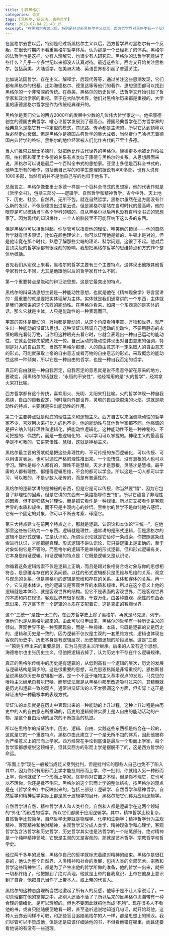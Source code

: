 ```yaml
---
title: 引荐黑格尔
categories: 论文
tags: [黑格尔, 辩证法, 古典哲学]
date: 2023-07-04 21:48:15
excerpt: "在黑格尔去世以后，特别是经过新黑格尔主义以后，西方哲学界对黑格尔有一个反叛，在很长时期内不看重黑格尔哲学体系，认为那是一个已经死了的体系。黑格尔的法哲学也是这样，少有人理解它，也很少有人研究它。黑格尔的法哲学究竟讲了些什么？几乎一个多世纪以来都没人认真对待。最近这些年，西方又开始关注黑格尔，包括英美、大陆哲学。在美洲大陆、英语世界都引起了普遍关注。"
---
```

在黑格尔去世以后，特别是经过新黑格尔主义以后，西方哲学界对黑格尔有一个反叛，在很长时期内不看重黑格尔哲学体系，认为那是一个已经死了的体系。黑格尔的法哲学也是这样，少有人理解它，也很少有人研究它。黑格尔的法哲学究竟讲了些什么？几乎一个多世纪以来都没人认真对待。最近这些年，西方又开始关注黑格尔，包括英美、大陆哲学。在美洲大陆、英语世界都引起了普遍关注。

比如说法国哲学、存在主义、解释学、后现代等等，通过关注这些思潮发现，它们都有黑格尔的根基。比如海德格尔、德里达等等他们的著作、思想里面都可以找到黑格尔的一个非常深的传统。在英美，黑格尔的历史哲学、法哲学又开始引起了哲学家和政治学家的重视。至于在大陆学术界，他们对黑格尔历来都是重视的，大学里的康德黑格尔哲学是作为传统经典课开的。

黑格尔是我们公认的西方2000年的发展中少数的几位伟大哲学家之一。他把康德创立的德国古典哲学、唯心论哲学发展到了最高点。德国经典哲学在西方哲学界的经典意义是指它有一种定型的模式，其思路、传承都是主流的，所以它达到顶峰以后必然走向衰弱。但是黑格尔是德国古典哲学的集大成者，当然费尔巴哈标志着德国古典哲学的终结。黑格尔的地位经常被人们比作古代的亚里士多德。

当人们推崇亚里士多德时，就把他比作古代世界的黑格尔。康德更多地被比作柏拉图，柏拉图和亚里士多德的关系有点类似于康德与黑格尔的关系。从思想层面来说，黑格尔可以说是最后一个百科全书式的思想家。亚里士多德是百科全书式的，他毕生所有的著作，包括他自己写的和学生整理的据说有400多部，也有人说有1000多部，当然有的并不是他自己写的也归于他名下。

总而言之，黑格尔像亚里士多德一样是一个百科全书式的思想家，他的代表作就是《哲学全书》，包括三部分——逻辑学、自然哲学和精神哲学，古今中外、天上地下、历史、社会、自然界，无所不包。就连自然哲学，黑格尔虽然在这方面没有什么新的发现，不像康德提出过星云说，但是黑格尔是站在当时时代的最高峰，他的眼界是可以概括当时各个学科领域的。自从黑格尔以后再也没有百科全书式的思想家了。因为现代的知识爆炸，一个人的脑袋里不可能容纳下这么多的东西。

但是黑格尔可以担当得起，你尽管可以指责他的理论，嘲笑他的错误——他的自然哲学就有很多谬误，比如在颜色理论上，你可以证明他是错的，牛顿才是对的，但是他毕竟在那个时代，熟悉了解那些尖端的理论、科学问题，这很了不起。他对后世顶尖级的哲学家都有很深刻的影响，我想把黑格尔哲学的思维特点和方式作个整体地概括。

首先我们从宏观上来看，黑格尔的哲学主要有三个主要特点。这体现出他跟其他哲学家有什么不同，尤其是他跟他以后的哲学家有什么不同。

第一个重要特点是能动的辩证法思想，这是它最突出的特点。

黑格尔的辩证法思想主要是一种能动性思想，也就是他在《精神现象学》导言里讲的：最重要的就是要把实体理解为主体。实体就是我们通常讲的一个东西，主体就是我们通常讲的这个东西的能动性。在黑格尔看来，如果一个东西真的是实体的话，那么它就是主体，人只是能动性的一种表现而已。

宇宙的实体是能动的，万物都是能动的，从这个角度看待宇宙、万物和世界，就产生出一种能动的辩证法思想。这种辩证法强调自己运动的能动性，不要用静态的永恒的眼光看待万物，当你用这种眼光去看它时，它就会表现出一种自己运动的能动性，它就会使你失望或大吃一惊。自己运动的能动性体现出对自由意志的强调，特别是对人的自由意志，当然在黑格尔那里，人的自由意志不一定采取人的自由意志的形式，可能就采取上帝的自由意志或者万物的自由意志的形式，采取概念的能动性这样一种倾向，所以它是一种自由的哲学，也是一种自我否定的哲学。

真正的自由就是一种自我否定，自我否定的意思就是说不愿意停留在原来的地方，要改变，用黑格尔的话就是，“永恒的不安性”，他经常用的是“火的哲学”，经常拿火来打比喻。

西方哲学都有这个传统，喜欢用火、光明、太阳来打比喻。火的哲学体现一种自我燃烧，自由的自我否定，同时烧向外部世界，灵魂的自由像燃烧的火焰。这就是能动性的特点，主要就是突出能动性的作用。

第二个主要特点就是彻底的理性主义和逻辑主义。西方自古以来强调能动性的哲学家不少，喜欢用火来打比方的也不少，他的能动性与其他哲学家都不同，他强调的是把它纳入纯粹理性和逻辑化，把能动性逻辑化。这种能动性不是一种神秘的、不可把握的、偶然的，而是一些逻辑化的、可以学习可以掌握的。神秘主义的最高哲学是不可教的，它讲究悟性、慧根，这就是神秘主义。

黑格尔最主要的贡献就是把这些非理性的、不可传授的东西逻辑化，可以传授、可以用语言表达、也可以通过严格的理性推出来。一个没悟性、没有慧根的人也可以学习。理性是每个人都有的，理性不是慧根，天才才是慧根，灵感才是慧根。最平庸的人都有理性、都懂得逻辑思维，不会的都可以学会。所以这是一切人都可以学习，可以教的，不是少数人秘传的，而是有普遍性的。

黑格尔的逻辑学讲的是神秘的东西，但是它是可以传授，你当然要“悟”，因为它包含了非理性的因素，但是它讲的东西有一条路指导你去“悟”。所以它蕴含了非理性的因素，但不是归结为非理性，而是把它看作是一种规律。所以它又被看作是客观世界的本质和规律，而不只是主观内心的妙悟。黑格尔的哲学不是单纯地去感悟，它有一个固定的对象，你可以不断去考察、琢磨它。

第三大特点建立在前两个特点之上，那就是逻辑、认识论和本体论“三统一”，在他那里这些被归结为一个东西。逻辑就是理性，通常讲的是形式逻辑，但是黑格尔的逻辑不是形式逻辑，它是认识论。所谓认识论就是它给你一条线索，你按照这条线索进行认识，才能把握真理。形式逻辑不讲认识论，它只要逻辑上是正确的，至于对象如何它是不管的。而黑格尔的逻辑不是单纯的形式逻辑，但和形式逻辑有关，它本身是辩证逻辑。辩证逻辑的特点是：它既是逻辑又是认识论。

你循着这条逻辑线索不仅是逻辑上正确，而且是跟对象相符合或对象与你的思想相符合，是思维与存在的关系问题。以往的形式逻辑都只是思维与思维的关系、观念与观念的关系，但是黑格尔的逻辑是思维和存在的关系、主体和客体的关系。再一个，它又是本体论，他的逻辑又是客观世界的本质和规律，所以在这个意义上他的逻辑就是本体论、就是客观世界的结构。但它不是表面的客观世界，而是客观世界的本质和内在规律。客观世界有很多现象，千变万化，由各种直观、感性的东西表现出来，在这底下有一个逻辑的本质在支配着它，这是真正的客观世界。

这个“三统一”是独一无二的，在西方哲学史上除了黑格尔，再就是马克思、列宁，但他们也是从黑格尔那来的。由此可以引申出来，黑格尔的哲学有一种历史主义的倾向。客观世界不是一种表面现象，而是一种规律、本质，它既是逻辑的又是历史的，逻辑和历史是一致的。因为逻辑不仅仅是主观的一套思维方式，逻辑也体现在客观的历史中，历史本身是有逻辑层次，历史按照逻辑的阶段发展。这是“三统一”原则引申出来的重要原则，它为马克思主义所继承。后来的人没有这个思想，海德格尔也主张历史主义，但他把逻辑去掉了，认为历史中不存在什么逻辑规律。

真正的黑格尔传统中的历史是有逻辑的，从低到高有一个逻辑的层次，历史的发展与逻辑结构是同步的。这是很重要的思想，马克思恩格斯是非常重视的，恩格斯甚至说黑格尔历史与逻辑相一致，是一个不亚于唯物主义基本观点的发现。马克思的唯物主义继承自费尔巴哈，而辩证法就是从黑格尔那里改造吸引过来的，其精髓就是历史和逻辑一致的观点。通常讲辩证法的人不太强调这个方面，但实际上这正是辩证法的一种最根本的表现方式。

辩证法的本质就是在历史中表现出来的一种能动的上升过程，这种上升过程是由历史中的人的自由意志所推动的，历史的逻辑规律实质上是人自由的能动活动的产物，是这个自由活动的层次的不断提高的轨迹。

所以在黑格尔的辩证法中，历史、逻辑、自由、实践这些东西都是结合在一起的，这就是它的一个重要特点。黑格尔由此建立了一个是无所不包的体系，因此他被称为严格意义上的形而上学家。西方经常在争论到底谁是最后一个形而上学家，每个哲学家都想摆脱这顶帽子。但其实西方的形而上学是摆脱不了的，这是西方哲学的命运。

“形而上学”现在一般被当成贬义受到批判，但是批判它的那些人自己也免不了陷入其中，因为你只有用形而上学才能批判形而上学，你一批判，你就陷入另一种形而上学，你也就成了一个形而上学家。除非你对它置之不理，但是你不理它，它也可以不理你，你还是批不倒它。黑格尔的这个形而上学的整体结构，按黑格尔的观点是在《哲学全书》中反映出来的，包括三部分：逻辑学、自然哲学和精神哲学。自然哲学和精神哲学实际上都是属于逻辑学的展开，黑格尔把它们称为应用逻辑学。

自然哲学讲自然，精神哲学讲人和人类社会，自然和人都是逻辑学在这两个领域的“外化”而形成的哲学，所以它们都属于应用逻辑学。其中，精神哲学比较复杂，自然哲学比较简单，自然哲学无非就是物理学、化学和生物学；精神哲学分为主观精神、客观精神和绝对精神，主观哲学又分成人类学、精神现象学和心理学，客观哲学包含法哲学和历史哲学，历史哲学其实也是法哲学的一个结尾部分。绝对精神是一个纯粹精神领域，它既是主观的又是客观的，那就是艺术哲学、宗教哲学和哲学史。

经过两千多年的发展，黑格尔自己的哲学就标志着绝对精神的结束。黑格尔是很狂妄的，他认为整个自然界、人类精神和社会的发展，包括人类的全部艺术、宗教和哲学这些精神生活，都是为了产生出他的哲学所做的准备，他的哲学一出来，就把一切都终结了，他把握到了绝对真理。他就是上帝的自我意识，上帝在他身上意识到了自身，他把自己当作了上帝本人，或上帝的代言人。

黑格尔的这种态度理所当然地激起了所有人的反感，他等于是不让人家说话了。一切真理都在他的掌握之中，那别人还活不活了？所以后来的反黑格尔思潮带有一种合理的情绪化，是可以理解的。但也不要因此就把他当成“死狗”。现在很多人不看他的书，或者只随随便便地看一眼，甚至道听途说地知道几句话，就开始骂他。这种人云亦云同样不可取，和那些盲目追随黑格尔的人一样，都是思想上的懒汉。我们尽管可以不赞成他，但是还是应该仔细读他的书，不但看他错在哪里，而且还要看他说的有没有一些道理。
